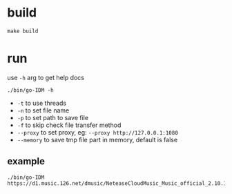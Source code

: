# build

```shell
make build
```

# run

use `-h` arg to get help docs

```shell
./bin/go-IDM -h
```

- `-t` to use threads
- `-n` to set file name
- `-p` to set path to save file
- `-f` to skip check file transfer method
- `--proxy` to set proxy, eg: `--proxy http://127.0.0.1:1080`
- `--memory` to save tmp file part in memory, default is false

## example

```shell
./bin/go-IDM https://d1.music.126.net/dmusic/NeteaseCloudMusic_Music_official_2.10.13.202675_32.exe
```
